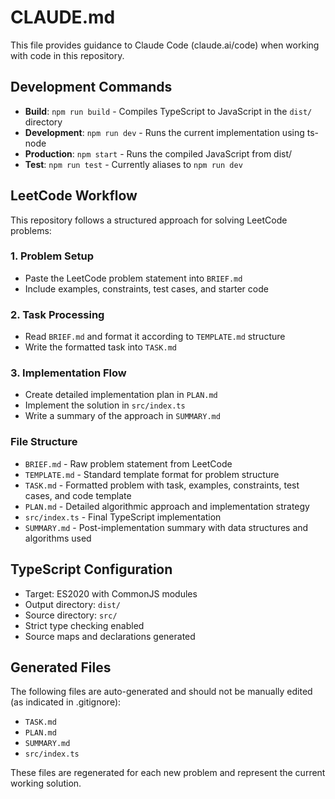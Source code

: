 # CLAUDE.md

This file provides guidance to Claude Code (claude.ai/code) when working with code in this repository.

## Development Commands

- **Build**: `npm run build` - Compiles TypeScript to JavaScript in the `dist/` directory
- **Development**: `npm run dev` - Runs the current implementation using ts-node
- **Production**: `npm start` - Runs the compiled JavaScript from dist/
- **Test**: `npm run test` - Currently aliases to `npm run dev`

## LeetCode Workflow

This repository follows a structured approach for solving LeetCode problems:

### 1. Problem Setup
- Paste the LeetCode problem statement into `BRIEF.md`
- Include examples, constraints, test cases, and starter code

### 2. Task Processing
- Read `BRIEF.md` and format it according to `TEMPLATE.md` structure
- Write the formatted task into `TASK.md`

### 3. Implementation Flow
- Create detailed implementation plan in `PLAN.md`
- Implement the solution in `src/index.ts`
- Write a summary of the approach in `SUMMARY.md`

### File Structure
- `BRIEF.md` - Raw problem statement from LeetCode
- `TEMPLATE.md` - Standard template format for problem structure
- `TASK.md` - Formatted problem with task, examples, constraints, test cases, and code template
- `PLAN.md` - Detailed algorithmic approach and implementation strategy
- `src/index.ts` - Final TypeScript implementation
- `SUMMARY.md` - Post-implementation summary with data structures and algorithms used

## TypeScript Configuration

- Target: ES2020 with CommonJS modules
- Output directory: `dist/`
- Source directory: `src/`
- Strict type checking enabled
- Source maps and declarations generated

## Generated Files

The following files are auto-generated and should not be manually edited (as indicated in .gitignore):
- `TASK.md`
- `PLAN.md`
- `SUMMARY.md`
- `src/index.ts`

These files are regenerated for each new problem and represent the current working solution.